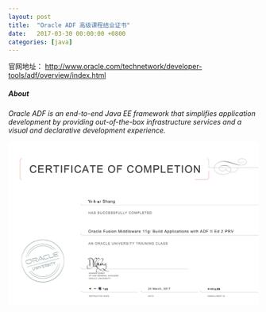 ```yaml
---
layout: post
title:  "Oracle ADF 高级课程结业证书"
date:   2017-03-30 00:00:00 +0800
categories: [java]
---
```


官网地址： http://www.oracle.com/technetwork/developer-tools/adf/overview/index.html

##### About

*Oracle ADF is an end-to-end Java EE framework that simplifies application development by providing out-of-the-box infrastructure services and a visual and declarative development experience.*





![高级课程结业证书](/static/img/zs.png)